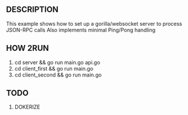 ## DESCRIPTION
This example shows how to set up a gorilla/websocket server to process JSON-RPC calls
Also implements minimal Ping/Pong handling
## HOW 2RUN

1. cd server && go run main.go api.go 
2. cd client_first && go run main.go
2. cd client_second && go run main.go

## TODO
1. DOKERIZE
